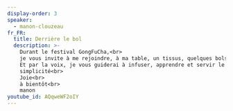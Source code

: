 ```yaml
---
display-order: 3
speaker:
  - manon-clouzeau
fr_FR:
  title: Derrière le bol
  description: >-
    Durant le festival GongFuCha,<br>
    je vous invite à me rejoindre, à ma table, un tissus, quelques bols, de l'eau, du thé et du temps à diluer.<br>
    Et par la voix, je vous guiderai à infuser, apprendre et servir le breuvage de bols en bols.<br><br>
    simplicité<br>
    Joie<br>
    à bientôt<br>
    manon
youtube_id: AQqweWF2oIY
---
```

